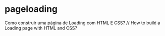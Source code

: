 # pageloading
Como construir uma página de Loading com HTML E CSS? // How to build a Loading page with HTML and CSS?
